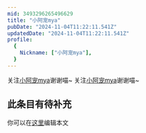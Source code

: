 ```yaml
---
mid: 3493296265496629
title: "小阿宠mya"
pubDate: "2024-11-04T11:22:11.541Z"
updatedDate: "2024-11-04T11:22:11.541Z"
profile:
  {
    Nickname: ["小阿宠mya"],
  }
---
```


关注[小阿宠mya](https://space.bilibili.com/3493296265496629)谢谢喵~ 关注[小阿宠mya](https://space.bilibili.com/3493296265496629)谢谢喵~

## 此条目有待补充
你可以在[这里](https://github.com/Yuhanawa/VTuber.ICU-Content/edit/master/v/小阿宠mya/index.md)编辑本文
